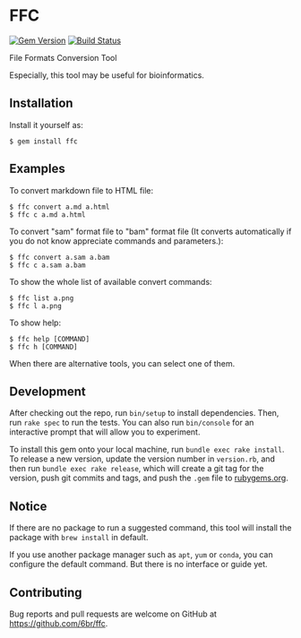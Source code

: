# FFC
[![Gem Version](https://badge.fury.io/rb/ffc.svg)](https://badge.fury.io/rb/ffc)
[![Build Status](https://travis-ci.org/6br/ffc.svg?branch=master)](https://travis-ci.org/6br/ffc)

File Formats Conversion Tool

Especially, this tool may be useful for bioinformatics.

## Installation

Install it yourself as:

    $ gem install ffc

## Examples

To convert markdown file to HTML file:

    $ ffc convert a.md a.html
    $ ffc c a.md a.html

To convert "sam" format file to "bam" format file (It converts automatically if you do not know appreciate commands and parameters.):

    $ ffc convert a.sam a.bam
    $ ffc c a.sam a.bam
    
To show the whole list of available convert commands:

    $ ffc list a.png
    $ ffc l a.png
    
To show help:

    $ ffc help [COMMAND]
    $ ffc h [COMMAND]

When there are alternative tools, you can select one of them.

## Development

After checking out the repo, run `bin/setup` to install dependencies. Then, run `rake spec` to run the tests. You can also run `bin/console` for an interactive prompt that will allow you to experiment.

To install this gem onto your local machine, run `bundle exec rake install`. To release a new version, update the version number in `version.rb`, and then run `bundle exec rake release`, which will create a git tag for the version, push git commits and tags, and push the `.gem` file to [rubygems.org](https://rubygems.org).

## Notice

If there are no package to run a suggested command, this tool will install the package with `brew install` in default.

If you use another package manager such as `apt`, `yum` or `conda`, you can configure the default command. But there is no interface or guide yet. 

## Contributing

Bug reports and pull requests are welcome on GitHub at https://github.com/6br/ffc.


